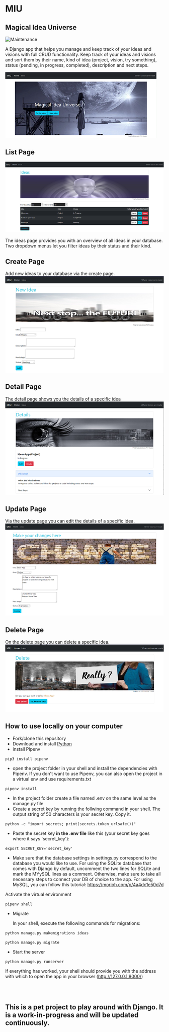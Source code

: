 # MIU

## Magical Idea Universe

![Maintenance](https://img.shields.io/badge/Maintained%3F-yes-green.svg)

A Django app that helps you manage and keep track of your ideas and visions with full CRUD functionality.
Keep track of your ideas and visions and sort them by their name, kind of idea (project, vision, try something), status (pending, in progress, completed), description and next steps.

![screenshot](static/img/screenshot_home.PNG)

## List Page

![screenshot](static/img/screenshot_idealist2.PNG)

The ideas page provides you with an overview of all ideas in your database.
Two dropdown menus let you filter ideas by their status and their kind.

## Create Page

Add new ideas to your database via the create page.
![screenshot](static/img/screenshot_new.PNG)

## Detail Page

The detail page shows you the details of a specific idea
![screenshot](static/img/screenshot_details.PNG)

## Update Page

Via the update page you can edit the details of a specific idea.
![screenshot](static/img/screenshot_edit.PNG)

## Delete Page

On the delete page you can delete a specific idea.
![screenshot](static/img/screenshot_delete.PNG)

## How to use locally on your computer

- Fork/clone this repository
- Download and install [Python](https://www.python.org/downloads/)
- install Pipenv

```
pip3 install pipenv
```

- open the project folder in your shell and install the dependencies with Pipenv. If you don't want to use Pipenv, you can also open the project in a virtual env and use requirements.txt

```
pipenv install
```

- In the project folder create a file named .env on the same level as the manage.py file
- Create a secret key by running the follwing command in your shell. The output string of 50 characters is your secret key. Copy it.

```
python -c "import secrets; print(secrets.token_urlsafe())"
```

- Paste the secret key **in the .env file** like this (your secret key goes where it says 'secret_key'):

```
export SECRET_KEY='secret_key'
```

- Make sure that the database settings in settings.py correspond to the database you would like to use. For using the SQLite database that comes with Django by default, uncomment the two lines for SQLite and mark the MYySQL lines as a comment.
  Otherwise, make sure to take all necessary steps to connect your DB of choice to the app. For using MySQL, you can follow this tutorial: https://morioh.com/p/4a4dc1e50d7d

Activate the virtual environment

```
pipenv shell
```

- Migrate

  In your shell, execute the following commands for migrations:

```
python manage.py makemigrations ideas
```

```
python manage.py migrate
```

- Start the server

```
python manage.py runserver
```

If everything has worked, your shell should provide you with the address with which to open the app in your browser (http://127.0.0.1:8000/)

<br/>
<br/>

## This is a pet project to play around with Django. It is a work-in-progress and will be updated continuously.

